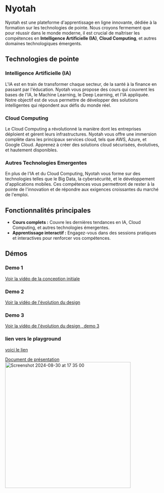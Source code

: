 # Nyotah

Nyotah est une plateforme d'apprentissage en ligne innovante, dédiée à la formation sur les technologies de pointe. Nous croyons fermement que pour réussir dans le monde moderne, il est crucial de maîtriser les compétences en **Intelligence Artificielle (IA)**, **Cloud Computing**, et autres domaines technologiques émergents.

## Technologies de pointe

### Intelligence Artificielle (IA)
L'IA est en train de transformer chaque secteur, de la santé à la finance en passant par l'éducation. Nyotah vous propose des cours qui couvrent les bases de l'IA, le Machine Learning, le Deep Learning, et l'IA appliquée. Notre objectif est de vous permettre de développer des solutions intelligentes qui répondent aux défis du monde réel.

### Cloud Computing
Le Cloud Computing a révolutionné la manière dont les entreprises déploient et gèrent leurs infrastructures. Nyotah vous offre une immersion complète dans les principaux services cloud, tels que AWS, Azure, et Google Cloud. Apprenez à créer des solutions cloud sécurisées, évolutives, et hautement disponibles.

### Autres Technologies Emergentes
En plus de l'IA et du Cloud Computing, Nyotah vous forme sur des technologies telles que le Big Data, la cybersécurité, et le développement d'applications mobiles. Ces compétences vous permettront de rester à la pointe de l'innovation et de répondre aux exigences croissantes du marché de l'emploi.

## Fonctionnalités principales
- **Cours complets :** Couvre les dernières tendances en IA, Cloud Computing, et autres technologies émergentes.
- **Apprentissage interactif :** Engagez-vous dans des sessions pratiques et interactives pour renforcer vos compétences.

## Démos

### Demo 1
[Voir la vidéo de la conception initiale](https://youtube.com/shorts/TyKCKtzZi_g?feature=share
)

### Demo 2
[Voir la vidéo de l'évolution du design](https://youtu.be/xCJAUZtSdNM
)
### Demo 3
[Voir la vidéo de l'évolution du design , demo 3](https://youtu.be/WoTQO7dLVsc)
### lien vers le playground
[ voici le lien ](http://13.60.91.50:3000/)

[Document de présentation](https://www.canva.com/design/DAGPMibKPwg/fPlIbnoynWepZkIZH09tIA/view?utm_content=DAGPMibKPwg&utm_campaign=designshare&utm_medium=link&utm_source=editor)
<img width="406" alt="Screenshot 2024-08-30 at 17 35 00" src="https://github.com/user-attachments/assets/65684eb3-10e6-4ee0-95cb-8873f9480614">




